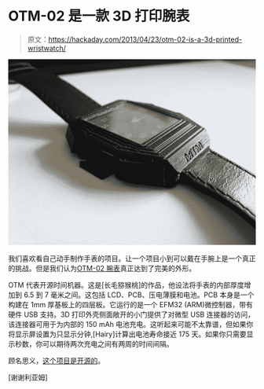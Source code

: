 # OTM-02 是一款 3D 打印腕表

> 原文：<https://hackaday.com/2013/04/23/otm-02-is-a-3d-printed-wristwatch/>

![3d-printed-wristwatch](img/de44aaaf60abe964a26c2b232887e692.png)

我们喜欢看自己动手制作手表的项目。让一个项目小到可以戴在手腕上是一个真正的挑战。但是我们认为[OTM-02 腕表](http://forum.energymicro.com/topic/582-otm-02-open-source-time-machine-2/)真正达到了完美的外形。

OTM 代表开源时间机器。这是[长毛猕猴桃]的作品，他设法将手表的内部厚度增加到 6.5 到 7 毫米之间。这包括 LCD、PCB、压电薄膜和电池。PCB 本身是一个构建在 1mm 厚基板上的四层板。它运行的是一个 EFM32 (ARM)微控制器，带有硬件 USB 支持。3D 打印外壳侧面敞开的小门提供了对微型 USB 连接器的访问，该连接器可用于为内部的 150 mAh 电池充电。这听起来可能不太靠谱，但如果你将显示屏设置为只显示分钟,[Hairy]计算出电池寿命接近 175 天。如果你只需要显示秒数，你可以期待两次充电之间有两周的时间间隔。

顾名思义，[这个项目是开源的](https://github.com/hairykiwi/OTM-02)。

[谢谢利亚姆]